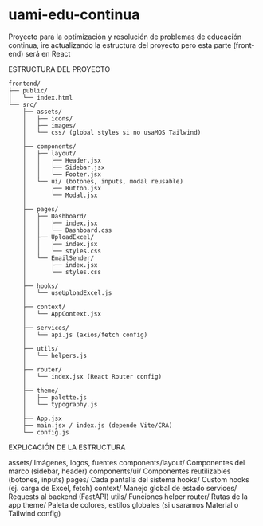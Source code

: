 # uami-edu-continua
Proyecto para la optimización y resolución de problemas de educación continua, ire actualizando la estructura del proyecto pero esta parte (front-end) será en React

ESTRUCTURA DEL PROYECTO
```
frontend/
├── public/
│   └── index.html
└── src/
    ├── assets/
    │   ├── icons/
    │   ├── images/
    │   └── css/ (global styles si no usaMOS Tailwind)
    │
    ├── components/
    │   ├── layout/
    │   │   ├── Header.jsx
    │   │   ├── Sidebar.jsx
    │   │   └── Footer.jsx
    │   └── ui/ (botones, inputs, modal reusable)
    │       ├── Button.jsx
    │       └── Modal.jsx
    │
    ├── pages/
    │   ├── Dashboard/
    │   │   ├── index.jsx
    │   │   └── Dashboard.css
    │   ├── UploadExcel/
    │   │   ├── index.jsx
    │   │   └── styles.css
    │   └── EmailSender/
    │       ├── index.jsx
    │       └── styles.css
    │
    ├── hooks/
    │   └── useUploadExcel.js
    │
    ├── context/
    │   └── AppContext.jsx
    │
    ├── services/
    │   └── api.js (axios/fetch config)
    │
    ├── utils/
    │   └── helpers.js
    │
    ├── router/
    │   └── index.jsx (React Router config)
    │
    ├── theme/
    │   ├── palette.js
    │   └── typography.js
    │
    ├── App.jsx
    ├── main.jsx / index.js (depende Vite/CRA)
    └── config.js
```
EXPLICACIÓN DE LA ESTRUCTURA

assets/	Imágenes, logos, fuentes
components/layout/	Componentes del marco (sidebar, header)
components/ui/	Componentes reutilizables (botones, inputs)
pages/	Cada pantalla del sistema
hooks/	Custom hooks (ej. carga de Excel, fetch)
context/	Manejo global de estado
services/	Requests al backend (FastAPI)
utils/	Funciones helper
router/	Rutas de la app
theme/	Paleta de colores, estilos globales (si usaramos Material o Tailwind config)
